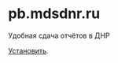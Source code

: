 # pb.mdsdnr.ru
Удобная сдача отчётов в ДНР

[Установить](https://github.com/nazarpunk/pb.mdsdnr.ru/raw/master/extension.crx).